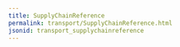 ```yaml
---
title: SupplyChainReference
permalink: transport/SupplyChainReference.html
jsonid: transport_supplychainreference
---
```

